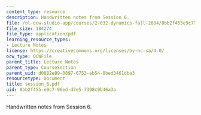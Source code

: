 ```yaml
---
content_type: resource
description: Handwritten notes from Session 6.
file: /ol-ocw-studio-app/courses/2-032-dynamics-fall-2004/8bb2f455e9c796edd7e57398c9b46a3a_session_6.pdf
file_size: 184274
file_type: application/pdf
learning_resource_types:
- Lecture Notes
license: https://creativecommons.org/licenses/by-nc-sa/4.0/
ocw_type: OCWFile
parent_title: Lecture Notes
parent_type: CourseSection
parent_uid: d0882e89-0897-6753-eb54-8bed3461dba3
resourcetype: Document
title: session_6.pdf
uid: 8bb2f455-e9c7-96ed-d7e5-7398c9b46a3a
---
```

Handwritten notes from Session 6.